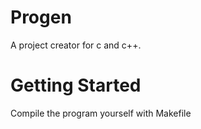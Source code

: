 # Progen
A project creator for c and c++.

# Getting Started
Compile the program yourself with Makefile
